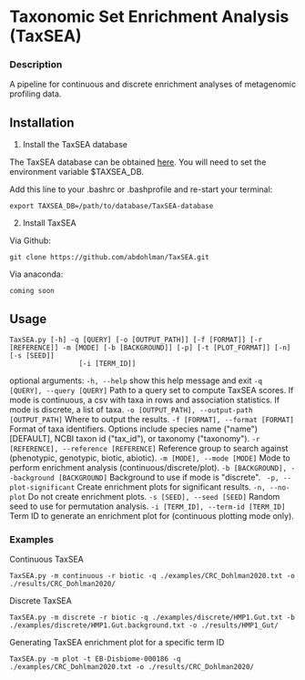 # Taxonomic Set Enrichment Analysis (TaxSEA)

### Description

A pipeline for continuous and discrete enrichment analyses of metagenomic profiling data.


## Installation

1. Install the TaxSEA database

The TaxSEA database can be obtained [here](https://github.com/abdohlman/TaxSEA-database). You will need to set the environment variable $TAXSEA_DB.

Add this line to your .bashrc or .bashprofile and re-start your terminal:
~~~
export TAXSEA_DB=/path/to/database/TaxSEA-database
~~~

2. Install TaxSEA

Via Github:
~~~
git clone https://github.com/abdohlman/TaxSEA.git
~~~

Via anaconda:
~~~
coming soon
~~~


## Usage

~~~
TaxSEA.py [-h] -q [QUERY] [-o [OUTPUT_PATH]] [-f [FORMAT]] [-r [REFERENCE]] -m [MODE] [-b [BACKGROUND]] [-p] [-t [PLOT_FORMAT]] [-n] [-s [SEED]]
                 [-i [TERM_ID]]
~~~

optional arguments:
  `-h, --help`            show this help message and exit
  `-q [QUERY], --query [QUERY]`
                        Path to a query set to compute TaxSEA scores. If mode is continuous, a csv with taxa in rows and association statistics. If mode
                        is discrete, a list of taxa.
  `-o [OUTPUT_PATH], --output-path [OUTPUT_PATH]`
                        Where to output the results.
  `-f [FORMAT], --format [FORMAT]`
                        Format of taxa identifiers. Options include species name ("name") [DEFAULT], NCBI taxon id ("tax_id"), or taxonomy ("taxonomy").
  `-r [REFERENCE], --reference [REFERENCE]`
                        Reference group to search against (phenotypic, genotypic, biotic, abiotic).
  `-m [MODE], --mode [MODE]`
                        Mode to perform enrichment analysis (continuous/discrete/plot).
  `-b [BACKGROUND], --background [BACKGROUND]`
                        Background to use if mode is "discrete".
 ` -p, --plot-significant`
                        Create enrichment plots for significant results.
  `-n, --no-plot`         Do not create enrichment plots.
  `-s [SEED], --seed [SEED]`
                        Random seed to use for permutation analysis.
  `-i [TERM_ID], --term-id [TERM_ID]`
                        Term ID to generate an enrichment plot for (continuous plotting mode only).


### Examples

Continuous TaxSEA
~~~
TaxSEA.py -m continuous -r biotic -q ./examples/CRC_Dohlman2020.txt -o ./results/CRC_Dohlman2020/
~~~

Discrete TaxSEA
~~~
TaxSEA.py -m discrete -r biotic -q ./examples/discrete/HMP1.Gut.txt -b ./examples/discrete/HMP1.Gut.background.txt -o ./results/HMP1_Gut/
~~~

Generating TaxSEA enrichment plot for a specific term ID
~~~
TaxSEA.py -m plot -t EB-Disbiome-000186 -q ./examples/CRC_Dohlman2020.txt -o ./results/CRC_Dohlman2020/
~~~
